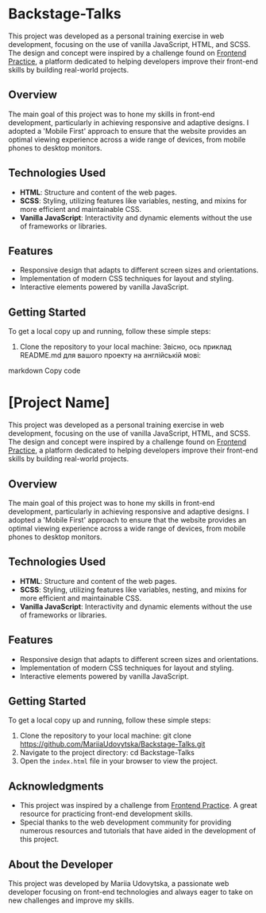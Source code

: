 # Backstage-Talks

This project was developed as a personal training exercise in web development, focusing on the use of vanilla JavaScript, HTML, and SCSS. The design and concept were inspired by a challenge found on [Frontend Practice](https://www.frontendpractice.com/), a platform dedicated to helping developers improve their front-end skills by building real-world projects.

## Overview

The main goal of this project was to hone my skills in front-end development, particularly in achieving responsive and adaptive designs. I adopted a 'Mobile First' approach to ensure that the website provides an optimal viewing experience across a wide range of devices, from mobile phones to desktop monitors.

## Technologies Used

- **HTML**: Structure and content of the web pages.
- **SCSS**: Styling, utilizing features like variables, nesting, and mixins for more efficient and maintainable CSS.
- **Vanilla JavaScript**: Interactivity and dynamic elements without the use of frameworks or libraries.

## Features

- Responsive design that adapts to different screen sizes and orientations.
- Implementation of modern CSS techniques for layout and styling.
- Interactive elements powered by vanilla JavaScript.

## Getting Started

To get a local copy up and running, follow these simple steps:

1. Clone the repository to your local machine:
   Звісно, ось приклад README.md для вашого проекту на англійській мові:

markdown
Copy code

# [Project Name]

This project was developed as a personal training exercise in web development, focusing on the use of vanilla JavaScript, HTML, and SCSS. The design and concept were inspired by a challenge found on [Frontend Practice](https://www.frontendpractice.com/), a platform dedicated to helping developers improve their front-end skills by building real-world projects.

## Overview

The main goal of this project was to hone my skills in front-end development, particularly in achieving responsive and adaptive designs. I adopted a 'Mobile First' approach to ensure that the website provides an optimal viewing experience across a wide range of devices, from mobile phones to desktop monitors.

## Technologies Used

- **HTML**: Structure and content of the web pages.
- **SCSS**: Styling, utilizing features like variables, nesting, and mixins for more efficient and maintainable CSS.
- **Vanilla JavaScript**: Interactivity and dynamic elements without the use of frameworks or libraries.

## Features

- Responsive design that adapts to different screen sizes and orientations.
- Implementation of modern CSS techniques for layout and styling.
- Interactive elements powered by vanilla JavaScript.

## Getting Started

To get a local copy up and running, follow these simple steps:

1. Clone the repository to your local machine:
   git clone https://github.com/MariiaUdovytska/Backstage-Talks.git
2. Navigate to the project directory: cd Backstage-Talks
3. Open the `index.html` file in your browser to view the project.

## Acknowledgments

- This project was inspired by a challenge from [Frontend Practice](https://www.frontendpractice.com/). A great resource for practicing front-end development skills.
- Special thanks to the web development community for providing numerous resources and tutorials that have aided in the development of this project.

## About the Developer

This project was developed by Mariia Udovytska, a passionate web developer focusing on front-end technologies and always eager to take on new challenges and improve my skills.
